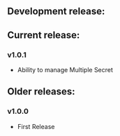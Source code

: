 ## Development release:


## Current release:

### v1.0.1

* Ability to manage Multiple Secret


## Older releases:

### v1.0.0

* First Release